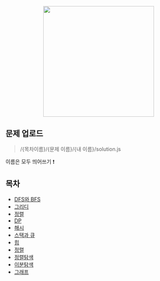 
<div align="center">
<img src="https://user-images.githubusercontent.com/79238676/195140841-ad3b734b-e442-4248-9e8a-1026f20b9219.jpg" width="300" height="300"/>
</div>

## 문제 업로드
> /{목차이름}/{문제 이름}/{내 이름}/solution.js

이름은 모두 띄어쓰기 ❗️

## 목차

- [DFS와 BFS](#dfs와-bfs)
- [그리디](#그리디)
- [정렬](#정렬)
- [DP](#동적계획법)
- [해시](#해시)
- [스택과 큐](#스택과-큐)
- [힙](#힙)
- [정렬](#정렬)
- [정렬탐색](#정렬탐색)
- [이분탐색](#이분탐색)
- [그래프](#그래프)
